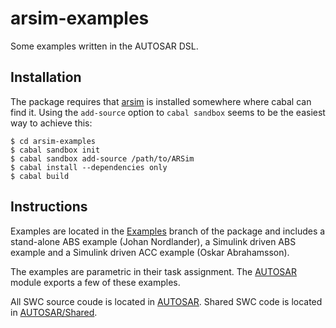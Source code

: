 # arsim-examples

Some examples written in the AUTOSAR DSL.

## Installation

The package requires that [arsim](../ARSim) is installed somewhere where 
cabal can find it. Using the `add-source` option to `cabal sandbox` seems to be 
the easiest way to achieve this:

    $ cd arsim-examples
    $ cabal sandbox init
    $ cabal sandbox add-source /path/to/ARSim
    $ cabal install --dependencies only
    $ cabal build

## Instructions

Examples are located in the [Examples](Examples) branch of the package and
includes a stand-alone ABS example (Johan Nordlander), a Simulink driven ABS
example and a Simulink driven ACC example (Oskar Abrahamsson).

The examples are parametric in their task assignment. The [AUTOSAR](AUTOSAR.hs) 
module exports a few of these examples. 

All SWC source coude is located in [AUTOSAR](AUTOSAR). Shared SWC code is 
located in [AUTOSAR/Shared](AUTOSAR/Shared).

